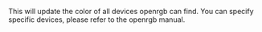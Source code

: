 This will update the color of all devices openrgb can find. You can specify specific devices, please refer to the openrgb manual.
